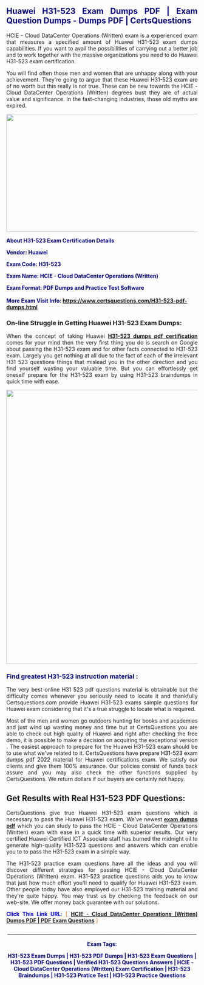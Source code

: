 <h2 style="text-align: justify;"><span style="color: #000080;">Huawei H31-523 Exam Dumps PDF | Exam Question Dumps - Dumps PDF | CertsQuestions</span></h2>
<p style="text-align: justify;">HCIE - Cloud DataCenter Operations (Written) exam is a experienced exam that measures a specified amount of Huawei  H31-523 exam dumps capabilities. If you want to avail the possibilities of carrying out a better job and to work together with the massive organizations you need to do Huawei H31-523 exam certification.</p>
<p style="text-align: justify;">You will find often those men and women that are unhappy along with your achievement. They're going to argue that these Huawei  H31-523 exam are of no worth but this really is not true. These can be new towards the HCIE - Cloud DataCenter Operations (Written) degrees bust they are of actual value and significance. In the fast-changing industries, those old myths are expired.</p>
<p><img style="display: block; margin-left: auto; margin-right: auto;" src="https://i.imgur.com/eaP4ae9.png" width="840" height="310" /></p>
<p><span style="color: #000080;"><strong>About H31-523 Exam Certification Details</strong></span></p>
<p><span style="color: #000080;"><strong>Vendor: Huawei<br /></strong></span></p>
<p><span style="color: #000080;"><strong>Exam Code: H31-523</strong></span></p>
<p><span style="color: #000080;"><strong>Exam Name: HCIE - Cloud DataCenter Operations (Written)</strong></span></p>
<p><span style="color: #000080;"><strong>Exam Format: PDF Dumps and Practice Test Software<br /><br />More Exam Visit Info: <span style="color: #ff6600;"><a href="https://www.certsquestions.com/H31-523-pdf-dumps.html">https://www.certsquestions.com/H31-523-pdf-dumps.html</a></span></strong></span></p>
<h3>On-line Struggle in Getting Huawei H31-523 Exam Dumps:</h3>
<p style="text-align: justify;">When the concept of taking Huawei <a href="https://www.certsquestions.com/H31-523-pdf-dumps.html"><strong> H31-523 dumps pdf certification</strong></a> comes for your mind then the very first thing you do is search on Google about passing the H31-523 exam and for other facts connected to H31-523 exam. Largely you get nothing at all due to the fact of each of the irrelevant H31 523 questions things that mislead you in the other direction and you find yourself wasting your valuable time. But you can effortlessly get oneself prepare for the H31-523 exam by using H31-523 braindumps in quick time with ease.</p>
<p><a href="https://www.certsquestions.com/H31-523-pdf-dumps.html"><img style="display: block; margin-left: auto; margin-right: auto;" src="https://i.imgur.com/pxhoKQ2.png" width="720" /></a></p>
<h3><span style="color: #000080;">Find greatest  H31-523 instruction material :</span></h3>
<p style="text-align: justify;">The very best online H31 523 pdf questions material is obtainable but the difficulty comes whenever you seriously need to locate it and thankfully Certsquestions.com provide Huawei H31-523 exams sample questions for Huawei  exam considering that it's a true struggle to locate what is required.</p>
<p style="text-align: justify;">Most of the men and women go outdoors hunting for books and academies and just wind up wasting money and time but at CertsQuestions you are able to check out high quality of Huawei  and right after checking the free demo, it is possible to make a decision on acquiring the exceptional version . The easiest approach to prepare for the Huawei H31-523 exam should be to use what we've related to it. CertsQuestions have <span style="color: #000000;">prepare H31-523 exam dumps pdf 2022</span> material for Huawei certifications exam. We satisfy our clients and give them 100% assurance. Our policies consist of funds back assure and you may also check the other functions supplied by CertsQuestions. We return dollars if our buyers are certainly not happy.</p>
<h2>Get Results with Real H31-523 PDF Questions:</h2>
<p style="text-align: justify;">CertsQuestions give true Huawei H31-523 exam questions which is necessary to pass the Huawei  H31-523 exam. We've newest<strong>&nbsp;<a href="https://www.certsquestions.com/">exam dumps pdf</a></strong>&nbsp;which you can study to pass the HCIE - Cloud DataCenter Operations (Written) exam with ease in a quick time with superior results. Our very certified Huawei Certified ICT Associate staff has burned the midnight oil to generate high-quality H31-523 questions and answers which can enable you to to pass the H31-523 exam in a simple way.</p>
<p style="text-align: justify;">The H31-523 practice exam questions have all the ideas and you will discover different strategies for passing HCIE - Cloud DataCenter Operations (Written) exam. H31-523 practice questions aids you to know that just how much effort you'll need to qualify for Huawei  H31-523 exam. Other people today have also employed our H31-523 training material and they're quite happy. You may trust us by checking the feedback on our web-site. We offer money back guarantee with our solutions.</p>
<p style="text-align: justify;"><span style="color: #0000ff;"><strong>Click This Link URL</strong>:</span> <span style="color: #ff6600;">[ <strong><a href="https://www.certsquestions.com/huawei-certified-ict-associate-certification.html">HCIE - Cloud DataCenter Operations (Written) Dumps PDF | PDF Exam Questions</a></strong> ]</span></p>
<p style="text-align: center;">______________________________________________________________________________</p>
<p style="text-align: center;"><span style="color: #000080;"><strong>Exam Tags:</strong></span></p>
<p style="text-align: center;"><span style="color: #000080;"><strong>H31-523 Exam Dumps | H31-523 PDF Dumps | H31-523 Exam Questions | H31-523 PDF Questions | Verified H31-523 Questions Answers | HCIE - Cloud DataCenter Operations (Written) Exam Certification | H31-523 Braindumps | H31-523 Pratice Test | H31-523 Practice Questions</strong></span></p>

